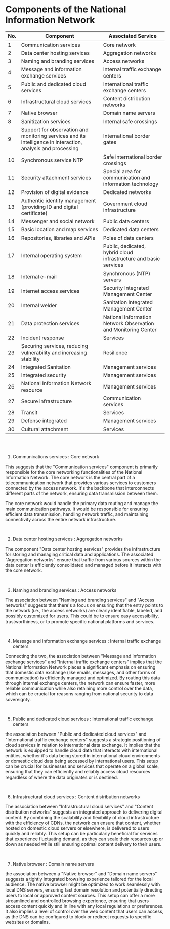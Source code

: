 # Components of the National Information Network

| No. | Component | Associated Service |
|-----|-----------|--------------------|
| 1   | Communication services | Core network |
| 2   | Data center hosting services | Aggregation networks |
| 3   | Naming and branding services | Access networks |
| 4   | Message and information exchange services | Internal traffic exchange centers |
| 5   | Public and dedicated cloud services | International traffic exchange centers |
| 6   | Infrastructural cloud services | Content distribution networks |
| 7   | Native browser | Domain name servers |
| 8   | Sanitization services | Internal safe crossings |
| 9   | Support for observation and monitoring services and its intelligence in interaction, analysis and processing | International border gates |
| 10  | Synchronous service NTP | Safe international border crossings |
| 11  | Security attachment services | Special area for communication and information technology |
| 12  | Provision of digital evidence | Dedicated networks |
| 13  | Authentic identity management (providing ID and digital certificate) | Government cloud infrastructure |
| 14  | Messenger and social network | Public data centers |
| 15  | Basic location and map services | Dedicated data centers |
| 16  | Repositories, libraries and APIs | Poles of data centers |
| 17  | Internal operating system | Public, dedicated, hybrid cloud infrastructure and basic services |
| 18  | Internal e-mail | Synchronous (NTP) servers |
| 19  | Internet access services | Security Integrated Management Center |
| 20  | Internal welder | Sanitation Integrated Management Center |
| 21  | Data protection services | National Information Network Observation and Monitoring Center |
| 22  | Incident response | Services |
| 23  | Securing services, reducing vulnerability and increasing stability | Resilience |
| 24  | Integrated Sanitation | Management services |
| 25  | Integrated security | Management services |
| 26  | National Information Network resource | Management services |
| 27  | Secure infrastructure | Communication services |
| 28  | Transit | Services |
| 29  | Defense integrated | Management services |
| 30  | Cultural attachment | Services |


<br><br>

1. Communications services : Core network

This suggests that the "Communication services" component is primarily responsible for the core networking functionalities of the National Information Network. The core network is the central part of a telecommunication network that provides various services to customers connected by the access network. It's the backbone that interconnects different parts of the network, ensuring data transmission between them.

The core network would handle the primary data routing and manage the main communication pathways. It would be responsible for ensuring efficient data transmission, handling network traffic, and maintaining connectivity across the entire network infrastructure.

<br>

2. Data center hosting services : Aggregation networks

The component "Data center hosting services" provides the infrastructure for storing and managing critical data and applications. The associated "Aggregation networks" ensure that traffic from various sources within the data center is efficiently consolidated and managed before it interacts with the core network.

<br>

3. Naming and branding services : Access networks

The association between "Naming and branding services" and "Access networks" suggests that there's a focus on ensuring that the entry points to the network (i.e., the access networks) are clearly identifiable, labeled, and possibly customized for users. This could be to ensure easy accessibility, trustworthiness, or to promote specific national platforms and services.

<br>

4. Message and information exchange services : Internal traffic exchange centers

Connecting the two, the association between "Message and information exchange services" and "Internal traffic exchange centers" implies that the National Information Network places a significant emphasis on ensuring that domestic data exchange (like emails, messages, and other forms of communication) is efficiently managed and optimized. By routing this data through internal exchange centers, the network can ensure faster, more reliable communication while also retaining more control over the data, which can be crucial for reasons ranging from national security to data sovereignty.

<br>

5. Public and dedicated cloud services : International traffic exchange centers

the association between "Public and dedicated cloud services" and "International traffic exchange centers" suggests a strategic positioning of cloud services in relation to international data exchange. It implies that the network is equipped to handle cloud data that interacts with international entities, whether it's data being stored in international cloud environments or domestic cloud data being accessed by international users. This setup can be crucial for businesses and services that operate on a global scale, ensuring that they can efficiently and reliably access cloud resources regardless of where the data originates or is destined.

<br>

6. Infrastructural cloud services : Content distribution networks

The association between "Infrastructural cloud services" and "Content distribution networks" suggests an integrated approach to delivering digital content. By combining the scalability and flexibility of cloud infrastructure with the efficiency of CDNs, the network can ensure that content, whether hosted on domestic cloud servers or elsewhere, is delivered to users quickly and reliably. This setup can be particularly beneficial for services that experience fluctuating demand, as they can scale their resources up or down as needed while still ensuring optimal content delivery to their users.

<br>

7. Native browser : Domain name servers

the association between a "Native browser" and "Domain name servers" suggests a tightly integrated browsing experience tailored for the local audience. The native browser might be optimized to work seamlessly with local DNS servers, ensuring fast domain resolution and potentially directing users to local or approved content sources. This setup can offer a more streamlined and controlled browsing experience, ensuring that users access content quickly and in line with any local regulations or preferences. It also implies a level of control over the web content that users can access, as the DNS can be configured to block or redirect requests to specific websites or domains.
